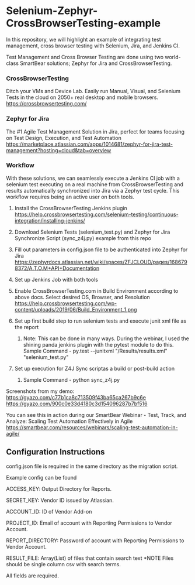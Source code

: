 # Selenium-Zephyr-CrossBrowserTesting-example
In this repository, we will highlight an example of integrating test management, cross browser testing with Selenium, Jira, and Jenkins CI. 

Test Management and Cross Browser Testing are done using two world-class SmartBear solutions; Zephyr for Jira and CrossBrowserTesting.

### CrossBrowserTesting
Ditch your VMs and Device Lab. Easily run Manual, Visual, and Selenium Tests in the cloud on 2050+ real desktop and mobile browsers.
https://crossbrowsertesting.com/

### Zephyr for Jira
The #1 Agile Test Management Solution in Jira, perfect for teams focusing on Test Design, Execution, and Test Automation
https://marketplace.atlassian.com/apps/1014681/zephyr-for-jira-test-management?hosting=cloud&tab=overview

### Workflow
With these solutions, we can seamlessly execute a Jenkins CI job with a selenium test executing on a real machine from CrossBrowserTesting and results automatically synchronized into Jira via a Zephyr test cycle. This workflow requires being an active user on both tools. 

1. Install the CrossBrowserTesting Jenkins plugin 
https://help.crossbrowsertesting.com/selenium-testing/continuous-integration/installing-jenkins/

1. Download Selenium Tests (selenium_test.py) and Zephyr for Jira Synchronize Script (sync_z4j.py) example from this repo

1. Fill out parameters in config.json file to be authenticated into Zephyr for Jira https://zephyrdocs.atlassian.net/wiki/spaces/ZFJCLOUD/pages/1686798372/A.T.O.M+API+Documentation

1. Set up Jenkins Job with both tools
  1. Enable CrossBrowserTesting.com in Build Environment according to above docs. Select desired OS, Browser, and Resolution
  https://help.crossbrowsertesting.com/wp-content/uploads/2019/06/Build_Environment_1.png
  
  1. Set up first build step to run selenium tests and execute junit xml file as the report
      1. Note: This can be done in many ways. During the webinar, I used the shining panda jenkins plugin with the pytest module to do this. 
      Sample Command - py.test --junitxml "/Results/results.xml" "selenium_test.py"
  
  1. Set up execution for Z4J Sync scriptas a build or post-build action
      1. Sample Command - python sync_z4j.py
      
Screenshots from my demo:
https://gyazo.com/c77b1ca8c713509f43ba65ca267b9c6e
https://gyazo.com/900c0e33d4180c3d154096287b7bf516

You can see this in action during our SmartBear Webinar - Test, Track, and Analyze: Scaling Test Automation Effectively in Agile
https://smartbear.com/resources/webinars/scaling-test-automation-in-agile/



## Configuration Instructions
config.json file is required in the same directory as the migration script. 

Example config can be found 

ACCESS_KEY: Output Directory for Reports.

SECRET_KEY: Vendor ID issued by Atlassian.

ACCOUNT_ID: ID of Vendor Add-on

PROJECT_ID: Email of account with Reporting Permissions to Vendor Account.

REPORT_DIRECTORY: Password of account with Reporting Permissions to Vendor Account.

RESULT_FILE: Array(List) of files that contain search text *NOTE Files should be single column csv with search terms.

All fields are required. 

